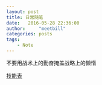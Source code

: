 ```yaml
---
layout: post
title: 日常随笔
date:   2016-05-28 22:36:00
author:     "meetbill"
categories: posts
tags:
    - Note
---
```


不要用战术上的勤奋掩盖战略上的懒惰

[技能表](https://github.com/meetbill/skill_sheet)
